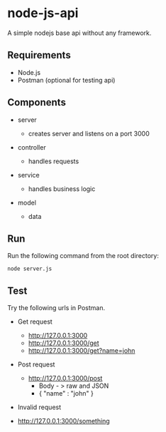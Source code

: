 # node-js-api

A simple nodejs base api without any framework.

## Requirements

* Node.js
* Postman (optional for testing api)

## Components

* server

  - creates server and listens on a port 3000
  
* controller

  - handles requests
  
* service

  - handles business logic
  
* model

  - data


## Run

Run the following command from the root directory:

```
node server.js
```

## Test

Try the following urls in Postman.

* Get request

  * http://127.0.0.1:3000
  * http://127.0.0.1:3000/get
  * http://127.0.0.1:3000/get?name=john
  
* Post request

  * http://127.0.0.1:3000/post
    * Body - > raw and JSON
    * { "name" : "john" }

*  Invalid request
  
  * http://127.0.0.1:3000/something
    
